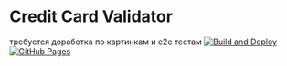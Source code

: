 # Credit Card Validator
требуется доработка по картинкам и e2e тестам
[![Build and Deploy](https://github.com/moveoutx/credit-card-validator/actions/workflows/deploy.yml/badge.svg)](https://github.com/moveoutx/credit-card-validator/actions)
[![GitHub Pages](https://img.shields.io/badge/GitHub%20Pages-Live-brightgreen)](https://moveoutx.github.io/credit-card-validator)